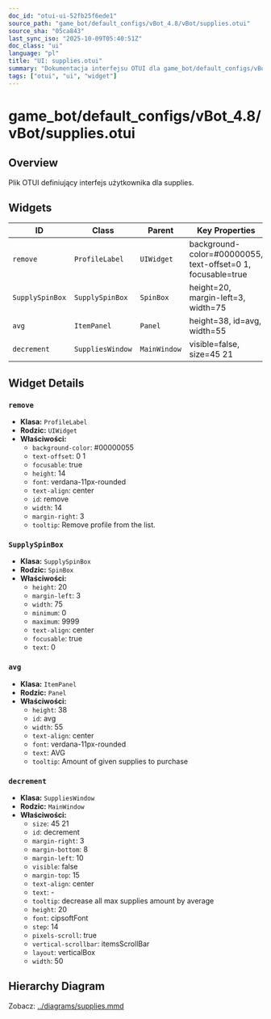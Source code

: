 ```yaml
---
doc_id: "otui-ui-52fb25f6ede1"
source_path: "game_bot/default_configs/vBot_4.8/vBot/supplies.otui"
source_sha: "05ca843"
last_sync_iso: "2025-10-09T05:40:51Z"
doc_class: "ui"
language: "pl"
title: "UI: supplies.otui"
summary: "Dokumentacja interfejsu OTUI dla game_bot/default_configs/vBot_4.8/vBot/supplies.otui"
tags: ["otui", "ui", "widget"]
---
```


# game_bot/default_configs/vBot_4.8/vBot/supplies.otui

## Overview

Plik OTUI definiujący interfejs użytkownika dla supplies.

## Widgets

| ID | Class | Parent | Key Properties |
|----|-------|--------|----------------|
| `remove` | `ProfileLabel` | `UIWidget` | background-color=#00000055, text-offset=0 1, focusable=true |
| `SupplySpinBox` | `SupplySpinBox` | `SpinBox` | height=20, margin-left=3, width=75 |
| `avg` | `ItemPanel` | `Panel` | height=38, id=avg, width=55 |
| `decrement` | `SuppliesWindow` | `MainWindow` | visible=false, size=45 21 |

## Widget Details

### `remove`

- **Klasa:** `ProfileLabel`
- **Rodzic:** `UIWidget`
- **Właściwości:**
  - `background-color`: #00000055
  - `text-offset`: 0 1
  - `focusable`: true
  - `height`: 14
  - `font`: verdana-11px-rounded
  - `text-align`: center
  - `id`: remove
  - `width`: 14
  - `margin-right`: 3
  - `tooltip`: Remove profile from the list.

### `SupplySpinBox`

- **Klasa:** `SupplySpinBox`
- **Rodzic:** `SpinBox`
- **Właściwości:**
  - `height`: 20
  - `margin-left`: 3
  - `width`: 75
  - `minimum`: 0
  - `maximum`: 9999
  - `text-align`: center
  - `focusable`: true
  - `text`: 0

### `avg`

- **Klasa:** `ItemPanel`
- **Rodzic:** `Panel`
- **Właściwości:**
  - `height`: 38
  - `id`: avg
  - `width`: 55
  - `text-align`: center
  - `font`: verdana-11px-rounded
  - `text`: AVG
  - `tooltip`: Amount of given supplies to purchase

### `decrement`

- **Klasa:** `SuppliesWindow`
- **Rodzic:** `MainWindow`
- **Właściwości:**
  - `size`: 45 21
  - `id`: decrement
  - `margin-right`: 3
  - `margin-bottom`: 8
  - `margin-left`: 10
  - `visible`: false
  - `margin-top`: 15
  - `text-align`: center
  - `text`: -
  - `tooltip`: decrease all max supplies amount by average
  - `height`: 20
  - `font`: cipsoftFont
  - `step`: 14
  - `pixels-scroll`: true
  - `vertical-scrollbar`: itemsScrollBar
  - `layout`: verticalBox
  - `width`: 50

## Hierarchy Diagram

Zobacz: [../diagrams/supplies.mmd](../diagrams/supplies.mmd)

